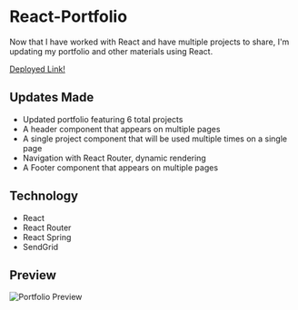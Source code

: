 # React-Portfolio

Now that I have worked with React and have multiple projects to share, I'm updating my portfolio and other materials using React.

[Deployed Link!](https://vt-react-portfolio.herokuapp.com/)

## Updates Made

- Updated portfolio featuring 6 total projects
- A header component that appears on multiple pages
- A single project component that will be used multiple times on a single page
- Navigation with React Router, dynamic rendering
- A Footer component that appears on multiple pages

## Technology

- React
- React Router
- React Spring
- SendGrid

## Preview

![Portfolio Preview](ReactPortfolioPreview.gif)
